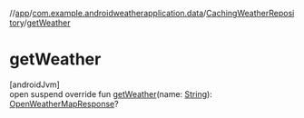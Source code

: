 //[app](../../../index.md)/[com.example.androidweatherapplication.data](../index.md)/[CachingWeatherRepository](index.md)/[getWeather](get-weather.md)

# getWeather

[androidJvm]\
open suspend override fun [getWeather](get-weather.md)(name: [String](https://kotlinlang.org/api/latest/jvm/stdlib/kotlin/-string/index.html)): [OpenWeatherMapResponse](../../com.example.androidweatherapplication.model/-open-weather-map-response/index.md)?
